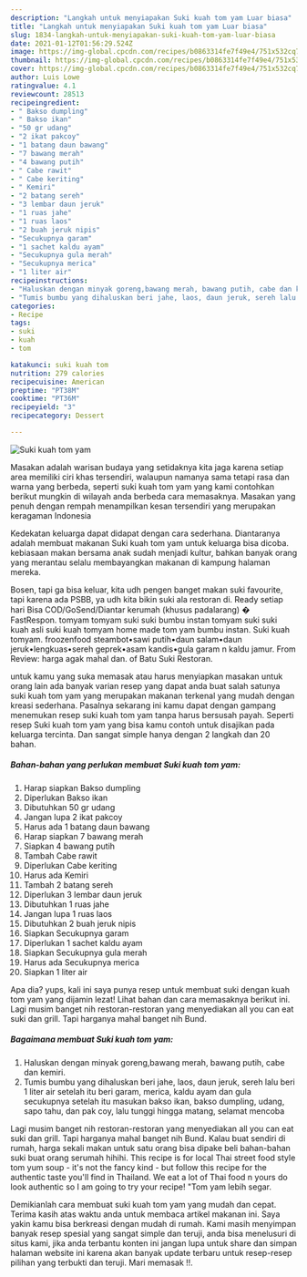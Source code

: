 ```yaml
---
description: "Langkah untuk menyiapakan Suki kuah tom yam Luar biasa"
title: "Langkah untuk menyiapakan Suki kuah tom yam Luar biasa"
slug: 1834-langkah-untuk-menyiapakan-suki-kuah-tom-yam-luar-biasa
date: 2021-01-12T01:56:29.524Z
image: https://img-global.cpcdn.com/recipes/b0863314fe7f49e4/751x532cq70/suki-kuah-tom-yam-foto-resep-utama.jpg
thumbnail: https://img-global.cpcdn.com/recipes/b0863314fe7f49e4/751x532cq70/suki-kuah-tom-yam-foto-resep-utama.jpg
cover: https://img-global.cpcdn.com/recipes/b0863314fe7f49e4/751x532cq70/suki-kuah-tom-yam-foto-resep-utama.jpg
author: Luis Lowe
ratingvalue: 4.1
reviewcount: 28513
recipeingredient:
- " Bakso dumpling"
- " Bakso ikan"
- "50 gr udang"
- "2 ikat pakcoy"
- "1 batang daun bawang"
- "7 bawang merah"
- "4 bawang putih"
- " Cabe rawit"
- " Cabe keriting"
- " Kemiri"
- "2 batang sereh"
- "3 lembar daun jeruk"
- "1 ruas jahe"
- "1 ruas laos"
- "2 buah jeruk nipis"
- "Secukupnya garam"
- "1 sachet kaldu ayam"
- "Secukupnya gula merah"
- "Secukupnya merica"
- "1 liter air"
recipeinstructions:
- "Haluskan dengan minyak goreng,bawang merah, bawang putih, cabe dan kemiri."
- "Tumis bumbu yang dihaluskan beri jahe, laos, daun jeruk, sereh lalu beri 1 liter air setelah itu beri garam, merica, kaldu ayam dan gula secukupnya setelah itu masukan bakso ikan, bakso dumpling, udang, sapo tahu, dan pak coy, lalu tunggi hingga matang, selamat mencoba"
categories:
- Recipe
tags:
- suki
- kuah
- tom

katakunci: suki kuah tom 
nutrition: 279 calories
recipecuisine: American
preptime: "PT38M"
cooktime: "PT36M"
recipeyield: "3"
recipecategory: Dessert

---
```



![Suki kuah tom yam](https://img-global.cpcdn.com/recipes/b0863314fe7f49e4/751x532cq70/suki-kuah-tom-yam-foto-resep-utama.jpg)

Masakan adalah warisan budaya yang setidaknya kita jaga karena setiap area memiliki ciri khas tersendiri, walaupun namanya sama tetapi rasa dan warna yang berbeda, seperti suki kuah tom yam yang kami contohkan berikut mungkin di wilayah anda berbeda cara memasaknya. Masakan yang penuh dengan rempah menampilkan kesan tersendiri yang merupakan keragaman Indonesia

Kedekatan keluarga dapat didapat dengan cara sederhana. Diantaranya adalah membuat makanan Suki kuah tom yam untuk keluarga bisa dicoba. kebiasaan makan bersama anak sudah menjadi kultur, bahkan banyak orang yang merantau selalu membayangkan makanan di kampung halaman mereka.

Bosen, tapi ga bisa keluar, kita udh pengen banget makan suki favourite, tapi karena ada PSBB, ya udh kita bikin suki ala restoran di. Ready setiap hari Bisa COD/GoSend/Diantar kerumah (khusus padalarang) � FastRespon. tomyam tomyam suki suki bumbu instan tomyam suki suki kuah asli suki kuah tomyam home made tom yam bumbu instan. Suki kuah tomyam. froozenfood steambot•sawi putih•daun salam•daun jeruk•lengkuas•sereh geprek•asam kandis•gula garam n kaldu jamur. From Review: harga agak mahal dan. of Batu Suki Restoran.

untuk kamu yang suka memasak atau harus menyiapkan masakan untuk orang lain ada banyak varian resep yang dapat anda buat salah satunya suki kuah tom yam yang merupakan makanan terkenal yang mudah dengan kreasi sederhana. Pasalnya sekarang ini kamu dapat dengan gampang menemukan resep suki kuah tom yam tanpa harus bersusah payah.
Seperti resep Suki kuah tom yam yang bisa kamu contoh untuk disajikan pada keluarga tercinta. Dan sangat simple hanya dengan 2 langkah dan 20 bahan.


<!--inarticleads1-->

##### Bahan-bahan yang perlukan membuat Suki kuah tom yam:

1. Harap siapkan  Bakso dumpling
1. Diperlukan  Bakso ikan
1. Dibutuhkan 50 gr udang
1. Jangan lupa 2 ikat pakcoy
1. Harus ada 1 batang daun bawang
1. Harap siapkan 7 bawang merah
1. Siapkan 4 bawang putih
1. Tambah  Cabe rawit
1. Diperlukan  Cabe keriting
1. Harus ada  Kemiri
1. Tambah 2 batang sereh
1. Diperlukan 3 lembar daun jeruk
1. Dibutuhkan 1 ruas jahe
1. Jangan lupa 1 ruas laos
1. Dibutuhkan 2 buah jeruk nipis
1. Siapkan Secukupnya garam
1. Diperlukan 1 sachet kaldu ayam
1. Siapkan Secukupnya gula merah
1. Harus ada Secukupnya merica
1. Siapkan 1 liter air


Apa dia? yups, kali ini saya punya resep untuk membuat suki dengan kuah tom yam yang dijamin lezat! Lihat bahan dan cara memasaknya berikut ini. Lagi musim banget nih restoran-restoran yang menyediakan all you can eat suki dan grill. Tapi harganya mahal banget nih Bund. 

<!--inarticleads2-->

##### Bagaimana membuat  Suki kuah tom yam:

1. Haluskan dengan minyak goreng,bawang merah, bawang putih, cabe dan kemiri.
1. Tumis bumbu yang dihaluskan beri jahe, laos, daun jeruk, sereh lalu beri 1 liter air setelah itu beri garam, merica, kaldu ayam dan gula secukupnya setelah itu masukan bakso ikan, bakso dumpling, udang, sapo tahu, dan pak coy, lalu tunggi hingga matang, selamat mencoba


Lagi musim banget nih restoran-restoran yang menyediakan all you can eat suki dan grill. Tapi harganya mahal banget nih Bund. Kalau buat sendiri di rumah, harga sekali makan untuk satu orang bisa dipake beli bahan-bahan suki buat orang serumah hihihi. This recipe is for local Thai street food style tom yum soup - it&#39;s not the fancy kind - but follow this recipe for the authentic taste you&#39;ll find in Thailand. We eat a lot of Thai food n yours do look authentic so I am going to try your recipe! &#34;Tom yam lebih segar. 

Demikianlah cara membuat suki kuah tom yam yang mudah dan cepat. Terima kasih atas waktu anda untuk membaca artikel makanan ini. Saya yakin kamu bisa berkreasi dengan mudah di rumah. Kami masih menyimpan banyak resep spesial yang sangat simple dan teruji, anda bisa menelusuri di situs kami, jika anda terbantu konten ini jangan lupa untuk share dan simpan halaman website ini karena akan banyak update terbaru untuk resep-resep pilihan yang terbukti dan teruji. Mari memasak !!. 
